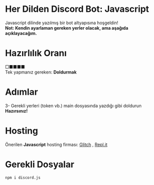 # Her Dilden Discord Bot: Javascript
Javascript dilinde yazılmış bir bot altyapısına hoşgeldin! <br />
**Not: Kendin ayarlaman gereken yerler olacak, ama aşağıda açıklayacağım.** <br />
# Hazırlılık Oranı
□■■■■ <br />
Tek yapmanız gereken: **Doldurmak** <br />
# Adımlar
3- Gerekli yerleri (token vb.) main dosyasında yazdığı gibi doldurun <br />
**Hazırsınız!**
# Hosting
Önerilen **Javascript** hosting firması: <a href="https://glitch.com" class="clickableLink">Glitch</a> , <a href="https://repl.it" class="clickableLink">Repl.it</a> <br />

# Gerekli Dosyalar
```npm i discord.js```
